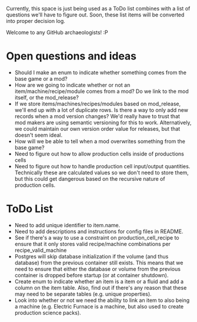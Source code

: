Currently, this space is just being used as a ToDo list combines with a list of questions we'll have to figure out. Soon, these list items will be converted into proper decision log.

Welcome to any GitHub archaeologists! :P

# Open questions and ideas
* Should I make an enum to indicate whether something comes from the base game or a mod?
* How are we going to indicate whether or not an item/machine/recipe/module comes from a mod? Do we link to the mod itself, or the mod_release?
* If we store items/machines/recipes/modules based on mod_release, we'll end up with a lot of duplicate rows. Is there a way to only add new records when a mod version changes? We'd really have to trust that mod makers are using semantic versioning for this to work. Alternatively, we could maintain our own version order value for releases, but that doesn't seem ideal.
* How will we be able to tell when a mod overwrites something from the base game?
* Need to figure out how to allow production cells inside of productions cells
* Need to figure out how to handle production cell input/output quantities. Technically these are calculated values so we don't need to store them, but this could get dangerous based on the recursive nature of production cells.

# ToDo  List
* Need to add unique identifier to item.name.
* Need to add descriptions and instructions for config files in README.
* See if there's a way to use a constraint on production_cell_recipe to ensure that it only stores valid recipe/machine combinations per recipe_valid_machine
* Postgres will skip database initialization if the volume (and thus database) from the previous container still exists. This means that we need to ensure that either the database or volume from the previous container is dropped before startup (or at container shutdown).
* Create enum to indicate whether an item is a item or a fluid and add a column on the item table. Also, find out if there's any reason that these may need to be separate tables (e.g. unique properties).
* Look into whether or not we need the ability to link an item to also being a machine (e.g. Electric Furnace is a machine, but also used to create production science packs).